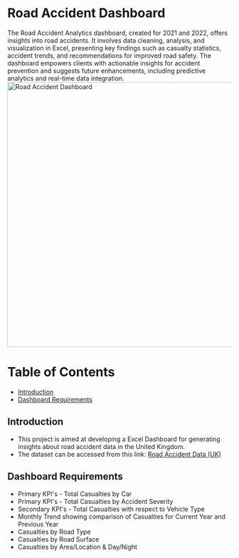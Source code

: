 # Road Accident Dashboard
The Road Accident Analytics dashboard, created for 2021 and 2022, offers insights into road accidents. It involves data cleaning, analysis, and visualization in Excel, presenting key findings such as casualty statistics, accident trends, and recommendations for improved road safety. The dashboard empowers clients with actionable insights for accident prevention and suggests future enhancements, including predictive analytics and real-time data integration.
<img width="595" alt="Road Accident Dashboard" src="https://github.com/Kapildarwani22/Excel-Road-Accident-Dashboard/assets/116799321/d3327010-b953-46f0-9dd3-3fea1c87b1a5">

# Table of Contents
- [Introduction](#introduction)
- [Dashboard Requirements](#dashboard-requirements)

## Introduction
- This project is aimed at developing a Excel Dashboard for generating insights about road accident data in the United Kingdom.
- The dataset can be accessed from this link: [Road Accident Data (UK)](https://drive.google.com/file/d/1R_uaoZL18nRbqC_MULVne90h3SdRbAyn/view)

## Dashboard Requirements
- Primary KPI's - Total Casualties by Car 
- Primary KPI's - Total Casualties by Accident Severity
- Secondary KPI's - Total Casualties with respect to Vehicle Type
- Monthly Trend showing comparison of Casualties for Current Year and Previous Year 
- Casualties by Road Type 
- Casualties by Road Surface 
- Casualties by Area/Location & Day/Night

